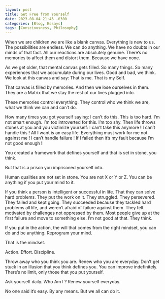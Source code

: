 ```yaml
---
layout: post
title: Get Free from Yourself
date: 2023-08-04 21:43 -0300
categories: [Blog, Essays]
tags: [Consciousness, Philosophy]
---
```


When we are children we are like a blank canvas. Everything is new to us. The possibilities are endless. We can do anything. We have no doubts in our minds of that fact. All our reactions are absolutely genuine. There’s no memories to affect them and distort them. Because we have none.

As we get older, that mental canvas gets filled. So many things. So many experiences that we accumulate during our lives. Good and bad, we think. We look at this canvas and say: That is me. That is my Self.

That canvas is filled by memories. And then we lose ourselves in them. They are a Matrix that we stay the rest of our lives plugged into.

These memories control everything. They control who we think we are, what we think we can and can’t do.

How many times you got yourself saying: I can’t do this. This is too hard. I’m not smart enough. I’m too introverted for this. I’m too shy. Then life throws stones at you and you victimize yourself: I can’t take this anymore ! I can’t handle this ! All I want is an easy life. Everything must work for me not against me ! I can’t handle failure ! If I failed then it’s my fault because I’m not good enough !

You created a framework that defines yourself and that is set in stone, you think.

But that is a prison you imprisoned yourself into.

Human qualities are not set in stone. You are not X or Y or Z. You can be anything if you put your mind to it.

If you think a person is intelligent or successful in life. That they can solve hard problems. They put the work on it. They struggled. They persevered. They failed and kept going. They succeeded because they tackled hard problems all life, and weren’t afraid of failure against them. They felt motivated by challenges not oppressed by them. Most people give up at the first failure and move to something else. I’m not good at that. They think.

If you put in the action, the will that comes from the right mindset, you can do and be anything. Reprogram your mind.

That is the mindset.

Action. Effort. Discipline.

Throw away who you think you are. Renew who you are everyday. Don’t get stuck in an illusion that you think defines you. You can improve indefinitely. There’s no limit, only those that you put yourself.

Ask yourself daily. Who Am I ? Renew yourself everyday.

No one said it’s easy. By any means. But we all can do it.
